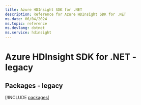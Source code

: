 ```yaml
---
title: Azure HDInsight SDK for .NET
description: Reference for Azure HDInsight SDK for .NET
ms.date: 06/04/2024
ms.topic: reference
ms.devlang: dotnet
ms.service: hdinsight
---
```

# Azure HDInsight SDK for .NET - legacy
## Packages - legacy
[!INCLUDE [packages](hdinsight-index.md)]